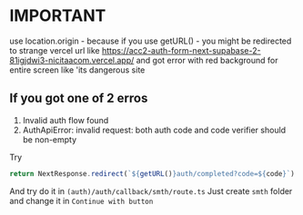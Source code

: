 # IMPORTANT

use location.origin - because if you use getURL() - you might be redirected to
strange vercel url like https://acc2-auth-form-next-supabase-2-81igjdwi3-nicitaacom.vercel.app/
and got error with red background for entire screen like 'its dangerous site

## If you got one of 2 erros

1. Invalid auth flow found
2. AuthApiError: invalid request: both auth code and code verifier should be non-empty

Try

```ts
return NextResponse.redirect(`${getURL()}auth/completed?code=${code}`)
```

And try do it in `(auth)/auth/callback/smth/route.ts`
Just create `smth` folder and change it in `Continue with button`
